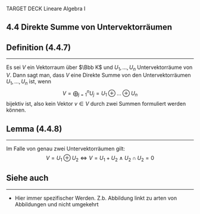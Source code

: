 TARGET DECK
Lineare Algebra I

4.4 Direkte Summe von Untervektorräumen
--
## Definition (4.4.7)
***
Es sei $V$ ein Vektorraum über $\Bbb K$ und $U_1,\dots,U_n$ Untervektorräume von $V$. Dann sagt man, dass $V$ eine Direkte Summe von den Untervektorräumen $U_1,\dots,U_n$ ist, wenn
$$V=\bigoplus_{j=1}^n U_j = U_1\oplus\dots\oplus U_n$$
bijektiv ist, also kein Vektor $v\in V$ durch zwei Summen formuliert werden können.
## Lemma (4.4.8)
***
Im Falle von genau zwei Untervektorräumen gilt:
$$V=U_1\oplus U_2 \iff V=U_1+U_2 \ \land \ U_2 \cap U_2 = {0}$$
## Siehe auch
***
* Hier immer spezifischer Werden. Z.b. Abbildung linkt zu arten von Abbildungen und nicht umgekehrt
<!--ID: 1709384076039-->
